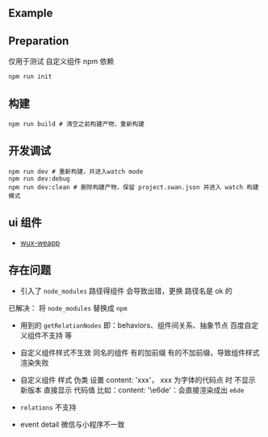 Example
---

## Preparation

仅用于测试 自定义组件 npm 依赖

```shell
npm run init
```

## 构建

```shell
npm run build # 清空之前构建产物，重新构建
```

## 开发调试

```shell
npm run dev # 重新构建，并进入watch mode
npm run dev:debug
npm run dev:clean # 删除构建产物，保留 project.swan.json 并进入 watch 构建模式
```

## ui 组件
- [wux-weapp](https://wux-weapp.github.io/wux-weapp-docs/#/)

## 存在问题

- 引入了 `node_modules` 路径得组件 会导致出错，更换 路径名是 ok 的

已解决： 将 `node_modules` 替换成 `npm`


- 用到的 `getRelationNodes` 即：behaviors、组件间关系、抽象节点 百度自定义组件不支持 等

- 自定义组件样式不生效 同名的组件 有的加前缀 有的不加前缀，导致组件样式渲染失败

- 自定义组件 样式 伪类 设置 content: 'xxx'，  xxx  为字体的代码点 时 不显示 新版本 直接显示 代码值
比如：content: '\e6de'：会直接渲染成出 `e6de`

- `relations` 不支持

- event detail  微信与小程序不一致

